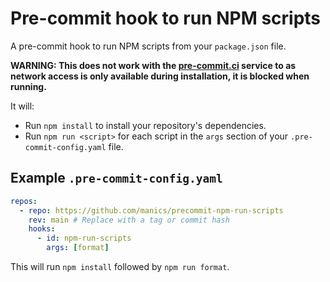 # Pre-commit hook to run NPM scripts

A pre-commit hook to run NPM scripts from your `package.json` file.

**WARNING: This does not work with the [pre-commit.ci](https://pre-commit.ci/) service to as network access is only available during installation, it is blocked when running.**

It will:

- Run `npm install` to install your repository's dependencies.
- Run `npm run <script>` for each script in the `args` section of your `.pre-commit-config.yaml` file.

## Example `.pre-commit-config.yaml`

```yaml
repos:
  - repo: https://github.com/manics/precommit-npm-run-scripts
    rev: main # Replace with a tag or commit hash
    hooks:
      - id: npm-run-scripts
        args: [format]
```

This will run `npm install` followed by `npm run format`.
